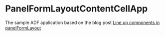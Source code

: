 PanelFormLayoutContentCellApp
=============================

The sample ADF application based on the blog post [Line up components in panelFormLayout](http://rogersuen.blogspot.com/2014/10/adf-line-up-components-in-panelformlayout.html)
